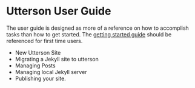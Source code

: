 # Utterson User Guide
The user guide is designed as more of a reference on how to accomplish tasks 
 than how to get started. The [getting started guide](getting_started.md) 
 should be referenced for first time users.

* New Utterson Site
* Migrating a Jekyll site to utterson
* Managing Posts
* Managing local Jekyll server
* Publishing your site.